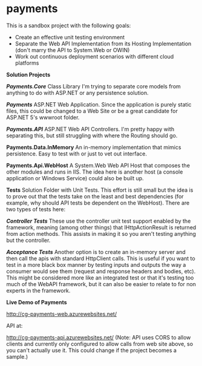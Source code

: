 # payments

This is a sandbox project with the following goals:

- Create an effective unit testing environment
- Separate the Web API Implementation from its Hosting Implementation (don't marry the API to System.Web or OWIN)
- Work out continuous deployment scenarios with different cloud platforms

**Solution Projects**

***Payments.Core***
Class Library
I'm trying to separate core models from anything to do with ASP.NET or any persistence solution.

***Payments***
ASP.NET Web Application.
Since the application is purely static files, this could be changed to a Web Site or be a great candidate for ASP.NET 5's wwwroot folder.

***Payments.API***
ASP.NET Web API Controllers. I'm pretty happy with separating this, but still struggling with where the Routing should go.

**Payments.Data.InMemory**
An in-memory implementation that mimics persistence.  Easy to test with or just to vet out interface.

**Payments.Api.WebHost**
A System.Web Web API Host that composes the other modules and runs in IIS.  The idea here is another host (a console application or Windows Service) could also be built up.

**Tests**
Solution Folder with Unit Tests. This effort is still small but the idea is to prove out that the tests take on the least and best dependencies (for example, why should API tests be dependent on the WebHost). There are two types of tests here:

***Controller Tests***
These use the controller unit test support enabled by the framework, meaning (among other things) that IHttpActionResult is returned from action methods. This assists in making it so you aren't testing anything but the controller.

***Acceptance Tests***
Another option is to create an in-memory server and then call the apis with standard HttpClient calls.  This is useful if you want to test in a more black box manner by testing inputs and outputs the way a consumer would see them (request and response headers and bodies, etc). This might be considered more like an integrated test or that it's testing too much of the WebAPI framework, but it can also be easier to relate to for non experts in the framework.

**Live Demo of Payments**

http://cg-payments-web.azurewebsites.net/

API at:

http://cg-payments-api.azurewebsites.net/
(Note: API uses CORS to allow clients and currently only configured to allow calls from web site above, so you can't actually use it. This could change if the project becomes a sample.)